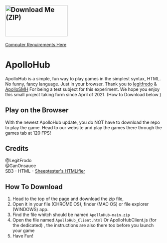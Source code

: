 ## <a href="https://github.com/GanOnsauce/ApolloHub/archive/refs/heads/main.zip"><img src="http://react.rocks/images/converted/downloadbutton.jpg" alt="Download Me (ZIP)" style="width:200px;height:100px;"></a>

<a href="https://github.com/GanOnsauce/ApolloHub/blob/main/SECURITY.md">Computer Requirements Here</a>
# ApolloHub
ApolloHub is a simple, fun way to play games in the simplest syntax, HTML. No funny, fancy language. Just in your browser. Thank you to <a href="https://scratch.mit.edu/users/legitfrodo/">legitfrodo</a> & <a href="https://scratch.mit.edu/users/ApolloSMH/">ApolloSMH</a> For being a test subject for this experiment. We hope you enjoy this small project taking form since April of 2021. (How to Download below ) 

## Play on the Browser
With the newest ApolloHub update, you do NOT have to download the repo to play the game. Head to our website and play the games there through the games tab at 120 FPS! 


## Credits
@LegitFrodo
<br>
@GanOnsauce
<br>
SB3 - HTML - <a href="https://sheeptester.github.io/htmlifier/">Sheeptester's HTMLifier</a>

## How To Download

1. Head to the top of the page and download the zip file,
2.  Open it in your file (CHROME OS), finder (MAC OS) or file explorer (WINDOWS) app.
3.  Find the file whitch should be named `ApolloHub-main.zip`
4.  Open the file named `ApolloHub_Client.html` Or ApolloHubClient.js (for the dedicated) , the instructions are also there too before you launch your game
5.  Have Fun!
